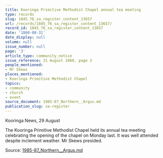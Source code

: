 ```yaml
---
title: Kooringa Primitive Methodist Chapel annual tea meeting
type: records
slug: 1845_76_sa_register_content_13657
url: /records/1845_76_sa_register_content_13657/
record_id: 1845_76_sa_register_content_13657
date: '1860-08-31'
date_display: null
volume: null
issue_number: null
page: '3'
article_type: community_notice
issue_reference: 31 August 1860, page 3
people_mentioned:
- Mr Skews
places_mentioned:
- Kooringa Primitive Methodist Chapel
topics:
- community
- church
- event
source_document: 1985-87_Northern__Argus.md
publication_slug: sa-register
---
```


Kooringa News, 29 August

The Kooringa Primitive Methodist Chapel held its annual tea meeting celebrating the opening of the chapel on Monday last. It was well attended despite inclement weather.  Mr Skews presided.

Source: [1985-87_Northern__Argus.md](/downloads/markdown/1985-87_Northern__Argus.md)
